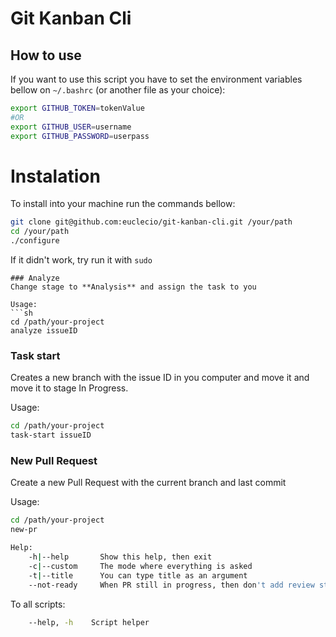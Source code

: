 # Git Kanban Cli

## How to use

If you want to use this script you have to set the environment variables bellow on `~/.bashrc` (or another file as your choice):
```sh
export GITHUB_TOKEN=tokenValue
#OR
export GITHUB_USER=username
export GITHUB_PASSWORD=userpass
```

# Instalation

To install into your machine run the commands bellow:
```sh
git clone git@github.com:euclecio/git-kanban-cli.git /your/path
cd /your/path
./configure
```
If it didn't work, try run it with `sudo`

```
### Analyze
Change stage to **Analysis** and assign the task to you

Usage: 
```sh
cd /path/your-project
analyze issueID
```

### Task start
Creates a new branch with the issue ID in you computer and move it and move it to stage In Progress.

Usage: 
```sh
cd /path/your-project
task-start issueID
```

### New Pull Request
Create a new Pull Request with the current branch and last commit

Usage: 
```sh
cd /path/your-project
new-pr

Help:
    -h|--help       Show this help, then exit
    -c|--custom     The mode where everything is asked
    -t|--title      You can type title as an argument
    --not-ready     When PR still in progress, then don't add review stage label
```

To all scripts:
```sh
    --help, -h    Script helper
```

